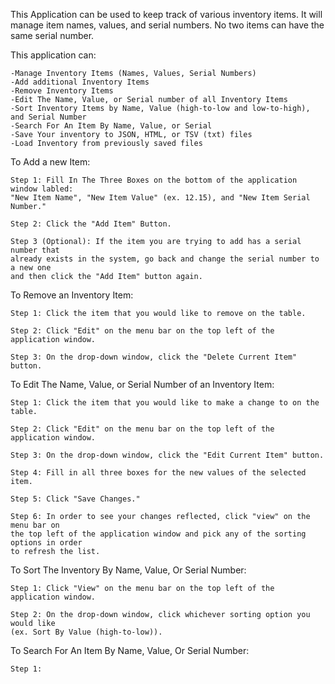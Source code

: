 This Application can be used to keep track of various inventory items. It will manage
item names, values, and serial numbers. No two items can have the same serial number.

This application can:

    -Manage Inventory Items (Names, Values, Serial Numbers)
    -Add additional Inventory Items
    -Remove Inventory Items
    -Edit The Name, Value, or Serial number of all Inventory Items
    -Sort Inventory Items by Name, Value (high-to-low and low-to-high), and Serial Number
    -Search For An Item By Name, Value, or Serial
    -Save Your inventory to JSON, HTML, or TSV (txt) files
    -Load Inventory from previously saved files



To Add a new Item:

    Step 1: Fill In The Three Boxes on the bottom of the application window labled:
    "New Item Name", "New Item Value" (ex. 12.15), and "New Item Serial Number."
    
    Step 2: Click the "Add Item" Button.

    Step 3 (Optional): If the item you are trying to add has a serial number that
    already exists in the system, go back and change the serial number to a new one
    and then click the "Add Item" button again.

To Remove an Inventory Item:

    Step 1: Click the item that you would like to remove on the table.

    Step 2: Click "Edit" on the menu bar on the top left of the application window.

    Step 3: On the drop-down window, click the "Delete Current Item" button.

To Edit The Name, Value, or Serial Number of an Inventory Item:

    Step 1: Click the item that you would like to make a change to on the table.

    Step 2: Click "Edit" on the menu bar on the top left of the application window.

    Step 3: On the drop-down window, click the "Edit Current Item" button.

    Step 4: Fill in all three boxes for the new values of the selected item.

    Step 5: Click "Save Changes."

    Step 6: In order to see your changes reflected, click "view" on the menu bar on
    the top left of the application window and pick any of the sorting options in order
    to refresh the list.

To Sort The Inventory By Name, Value, Or Serial Number:

    Step 1: Click "View" on the menu bar on the top left of the application window.

    Step 2: On the drop-down window, click whichever sorting option you would like
    (ex. Sort By Value (high-to-low)).

To Search For An Item By Name, Value, Or Serial Number:

    Step 1: